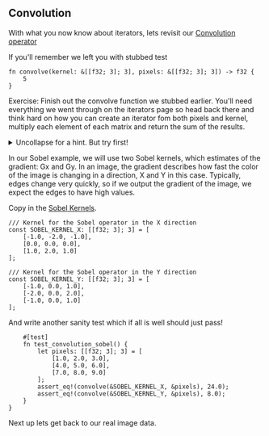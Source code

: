 ## Convolution

With what you now know about iterators, lets revisit our [Convolution operator](https://en.wikipedia.org/wiki/Kernel_(image_processing)#Convolution)

If you'll remember we left you with stubbed test
```rust, ignore
fn convolve(kernel: &[[f32; 3]; 3], pixels: &[[f32; 3]; 3]) -> f32 {
    5
}
```

Exercise: Finish out the convolve function we stubbed earlier. You'll need everything we went through on the iterators page so head back there and think hard on how you can create an iterator fom both pixels and kernel, multiply each element of each matrix and return the sum of the results.

<details><summary>Uncollapse for a hint. But try first!</summary>
<p>

Here we use `zip` to combine two iterators into one iterator that yields tuple elements. Since kernel and pixels are nested arrays, `kernel.iter()` and `pixels.iter()` both give iterators over elements of type `[f32; 3]`. So, the tuple parameter `(kernel_col, input_col)` has type `([f32; 3], [f32; 3])`. Therefore in the closure, we iterate and zip once again, to yield elements of type `(f32, f32)` that we can multiply together. Finally we use the sum combinator to add all the products up.
</p>
</details>


In our Sobel example, we will use two Sobel kernels, which estimates of the gradient: Gx and Gy. In an image, the gradient describes how fast the color of the image is changing in a direction, X and Y in this case. Typically, edges change very quickly, so if we output the gradient of the image, we expect the edges to have high values.


Copy in the [Sobel Kernels](https://en.wikipedia.org/wiki/Sobel_operator). 
```rust,ignore
/// Kernel for the Sobel operator in the X direction
const SOBEL_KERNEL_X: [[f32; 3]; 3] = [
    [-1.0, -2.0, -1.0],
    [0.0, 0.0, 0.0],
    [1.0, 2.0, 1.0]
];

/// Kernel for the Sobel operator in the Y direction
const SOBEL_KERNEL_Y: [[f32; 3]; 3] = [
    [-1.0, 0.0, 1.0],
    [-2.0, 0.0, 2.0],
    [-1.0, 0.0, 1.0]
];
```

And write another sanity test which if all is well should just pass!
```rust,ignore
    #[test]
    fn test_convolution_sobel() {
        let pixels: [[f32; 3]; 3] = [
            [1.0, 2.0, 3.0],
            [4.0, 5.0, 6.0],
            [7.0, 8.0, 9.0]
        ];
        assert_eq!(convolve(&SOBEL_KERNEL_X, &pixels), 24.0);
        assert_eq!(convolve(&SOBEL_KERNEL_Y, &pixels), 8.0);
    }
}
```

Next up lets get back to our real image data.